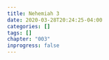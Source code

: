 ```yaml
---
title: Nehemiah 3
date: 2020-03-28T20:24:25-04:00
categories: []
tags: []
chapter: "003"
inprogress: false
---
```


